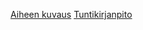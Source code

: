 [Aiheen kuvaus](dokumentaatio/aiheenKuvausJaRakenne.md)
[Tuntikirjanpito](dokumentaatio/tuntikirjanpito.md)
